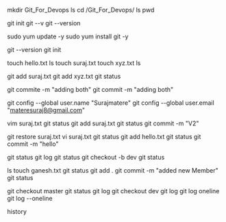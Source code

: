 mkdir Git_For_Devops
ls
cd /Git_For_Devops/
ls
pwd

git init
git --v
git --version

sudo yum update -y
sudo yum install git -y

git --version
git init

touch hello.txt
ls
touch suraj.txt
touch xyz.txt
ls

git add suraj.txt
git add xyz.txt
git status

git commite -m "adding both"
git commit -m "adding both"

git config --global user.name "Surajmatere"
git config --global user.email "materesuraj8@gmail.com"

vim suraj.txt
git status
git add suraj.txt
git status
git commit -m "V2"

git restore suraj.txt
vi suraj.txt
git status
git add hello.txt
git status
git commit -m "hello"

git status
git log
git status
git checkout -b dev
git status

ls
touch ganesh.txt
git status
git add .
git commit -m "added new Member"
git status

git checkout master
git status
git log
git checkout dev
git log
git log oneline
git log --oneline

history
